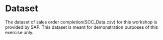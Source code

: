# Dataset

The dataset of sales order completion(SOC_Data.csv) for this workshop is provided by SAP. This dataset is meant
for demonstration purposes of this exercise only.
